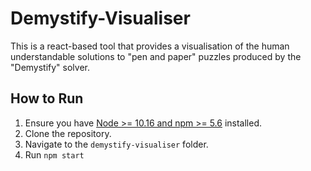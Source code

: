 # Demystify-Visualiser

This is a react-based tool that provides a visualisation of the human understandable solutions to "pen and paper" puzzles produced by the "Demystify" solver. 

## How to Run

1. Ensure you have [Node >= 10.16 and npm >= 5.6](https://nodejs.org/en/) installed.
2. Clone the repository.
3. Navigate to the `demystify-visualiser` folder. 
4. Run `npm start`


